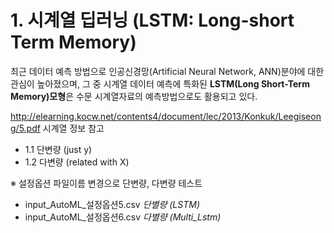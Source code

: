 # 1. 시계열 딥러닝 (LSTM: Long-short Term Memory)


최근 데이터 예측 방법으로 인공신경망(Artificial Neural Network, ANN)분야에 대한 관심이 높아졌으며, 
그 중 시계열 데이터 예측에 특화된 **LSTM(Long Short-Term Memory)모형**은 수문 시계열자료의 예측방법으로도 활용되고 있다.

http://elearning.kocw.net/contents4/document/lec/2013/Konkuk/Leegiseong/5.pdf
시계열 정보 참고

 - 1.1 단변량 (just y)
 - 1.2 다변량 (related with X)
 
 
 
※ 설정옵션 파일이름 변경으로 단변량, 다변량 테스트
- input_AutoML_설정옵션5.csv *단별량 (LSTM)*
- input_AutoML_설정옵션6.csv *다별량 (Multi_Lstm)*
